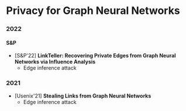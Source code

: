 # Privacy for Graph Neural Networks

### 2022

#### **S&P**

- \[S&P'22\] **LinkTeller: Recovering Private Edges from Graph Neural Networks via Influence Analysis**
    - Edge inference attack

### 2021

- \[Usenix'21\] **Stealing Links from Graph Neural Networks**
    - Edge inference attack
